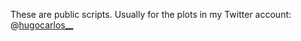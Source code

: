 These are public scripts. Usually for the plots in my Twitter account: @[hugocarlos__](https://twitter.com/hugocarlos__)
